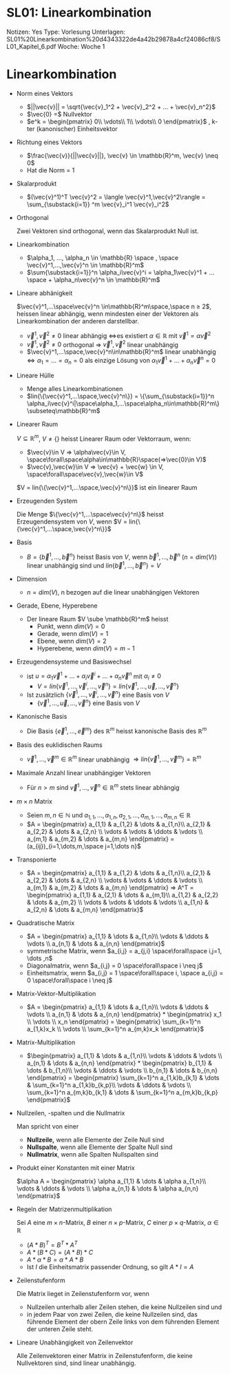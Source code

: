 # SL01: Linearkombination

Notizen: Yes
Type: Vorlesung
Unterlagen: SL01%20Linearkombination%20d4343322de4a42b29878a4cf24086cf8/SL01_Kapitel_6.pdf
Woche: Woche 1

# Linearkombination

- Norm eines Vektors
    - $||\vec{v}|| = \sqrt{\vec{v}_1^2 + \vec{v}_2^2 + ... + \vec{v}_n^2}$
    - $\vec{0} =$ Nullvektor
    - $e^k = \begin{pmatrix}
        0\\
        \vdots\\
        1\\
        \vdots\\
        0
      \end{pmatrix}$ , k-ter (kanonischer) Einheitsvektor
- Richtung eines Vektors
    - $\frac{\vec{v}}{||\vec{v}||}, \vec{v} \in \mathbb{R}^m, \vec{v} \neq 0$
    - Hat die Norm = 1
- Skalarprodukt
    - $(\vec{v}^1)^T \vec{v}^2 = \langle \vec{v}^1,\vec{v}^2\rangle = \sum_{\substack{i=1}} ^m
     \vec{v}_i^1 \vec{v}_i^2$
- Orthogonal

    Zwei Vektoren sind orthogonal, wenn das Skalarprodukt Null ist.

- Linearkombination
    - $\alpha_1, ..., \alpha_n \in \mathbb{R} \space , \space \vec{v}^1,...,\vec{v}^n \in \mathbb{R}^m$
    - $\sum{\substack{i=1}}^n \alpha_i\vec{v}^i = \alpha_1\vec{v}^1 + ... \space + \alpha_n\vec{v}^n \in \mathbb{R}^m$
- Lineare abhänigkeit

    $\vec{v}^1,...\space\vec{v}^n \in\mathbb{R}^m\space,\space n ≥ 2$, heissen linear abhängig, wenn mindesten einer der Vektoren als Linearkombination der anderen darstellbar.

    - $\vec{v}^1,\vec{v}^2\neq0$ linear abhängig $\iff$es existiert $\alpha\in\mathbb{R}$ mit $\vec{v}^1 = \alpha\vec{v}^2$
    - $\vec{v}^1,\vec{v}^2\neq0$ orthogonal $⇒$ $\vec{v}^1,\vec{v}^2$ linear unabhängig
    - $\vec{v}^1,...\space,\vec{v}^n\in\mathbb{R}^m$ linear unabhängig $\iff\alpha_1=...=\alpha_n=0$ als einzige Lösung von $\alpha_1\vec{v}^1+...+\alpha_n\vec{v}^n=0$
- Lineare Hülle
    - Menge alles Linearkombinationen
    - $lin{\{\vec{v}^1,...\space,\vec{v}^n\}} = \{\sum_{\substack{i=1}}^n \alpha_i\vec{v}^i|\space\alpha_1,...\space\alpha_n\in\mathbb{R}^m\} \subseteq\mathbb{R}^m$
- Linearer Raum

    $V\subseteq\mathbb{R}^m$, $V\neq\{\}$ heisst Linearer Raum oder Vektorraum, wenn:

    - $\vec{v}\in V ⇒ \alpha\vec{v}\in V, \space\forall\space\alpha\in\mathbb{R}\space(⇒\vec{0}\in V)$
    - $\vec{v},\vec{w}\in V ⇒ \vec{v} + \vec{w} \in V, \space\forall\space\vec{v},\vec{w}\in V$

    $V = lin{\{\vec{v}^1,...\space,\vec{v}^n\}}$ ist ein linearer Raum

- Erzeugenden System

    Die Menge $\{\vec{v}^1,...\space\vec{v}^n\}$ heisst Erzeugendensystem von $V$, wenn $V = lin{\{\vec{v}^1,...\space,\vec{v}^n\}}$

- Basis
    - $B = \{ \vec{b}^1,\dots,\vec{b}^n\}$ heisst Basis von $V$, wenn $\vec{b}^1,\dots,\vec{b}^n$ ($n = dim(V)$) linear unabhängig sind und $lin\{\vec{b}^1,\dots,\vec{b}^n\} = V$
- Dimension
    - $n = dim(V)$, n bezogen auf die linear unabhängigen Vektoren
- Gerade, Ebene, Hyperebene
    - Der lineare Raum $V \sube \mathbb{R}^m$ heisst
        - Punkt, wenn $dim(V) = 0$
        - Gerade, wenn $dim(V) =1$
        - Ebene, wenn $dim(V) = 2$
        - Hyperebene, wenn $dim(V) = m-1$
- Erzeugendensysteme und Basiswechsel
    - ist $u = \alpha_1 \vec{v}^1 + \dots + \alpha_i \vec{v}^i + \dots + \alpha_n \vec{v}^n$ mit $\alpha_i\neq 0$
        - $V = lin\{\vec{v}^1,\dots,\vec{v}^i,\dots,\vec{v}^n\} = lin\{\vec{v}^1,\dots,\vec{u},\dots,\vec{v}^n\}$
    - Ist zusätzlich $\{\vec{v}^1,\dots,\vec{v}^i,\dots,\vec{v}^n\}$ eine Basis von $V$
        - $\{\vec{v}^1,\dots,\vec{u},\dots,\vec{v}^n\}$ eine Basis von $V$
- Kanonische Basis
    - Die Basis $\{\vec{e}^1,\dots,\vec{e}^m\}$ des $\mathbb{R}^m$ heisst kanonische Basis des $\mathbb{R}^m$
- Basis des euklidischen Raums
    - $\vec{v}^1,\dots,\vec{v}^m\in\mathbb{R}^m$ linear unabhängig $⇒ lin\{\vec{v}^1,\dots,\vec{v}^m\} = \mathbb{R}^m$
- Maximale Anzahl linear unabhängiger Vektoren
    - Für $n > m$ sind $\vec{v}^1,\dots,\vec{v}^n\in\mathbb{R}^m$ stets linear abhängig
- $m\times n$ Matrix
    - Seien $m,n\in \mathbb{N}$ und $a_{1,1}, \dots , a_{1,n},  a_{2,1}, \dots , a_{m,1}, \dots , a_{m,n} \in \mathbb{R}$
    - $A = \begin{pmatrix}
    a_{1,1} & a_{1,2} & \dots & a_{1,n}\\
    a_{2,1} & a_{2,2} & \dots & a_{2,n} \\
    \vdots & \vdots & \ddots & \vdots \\
    a_{m,1} & a_{m,2} & \dots & a_{m,n}
    \end{pmatrix} = (a_{ij})_{i=1,\dots,m,\space j=1,\dots n}$
- Transponierte
    - $A = \begin{pmatrix}
    a_{1,1} & a_{1,2} & \dots & a_{1,n}\\
    a_{2,1} & a_{2,2} & \dots & a_{2,n} \\
    \vdots & \vdots & \ddots & \vdots \\
    a_{m,1} & a_{m,2} & \dots & a_{m,n}
    \end{pmatrix} => A^T = \begin{pmatrix}
    a_{1,1} & a_{2,1} & \dots & a_{m,1}\\
    a_{1,2} & a_{2,2} & \dots & a_{m,2} \\
    \vdots & \vdots & \ddots & \vdots \\
    a_{1,n} & a_{2,n} & \dots & a_{m,n}
    \end{pmatrix}$
- Quadratische Matrix
    - $A = \begin{pmatrix}
    a_{1,1} & \dots & a_{1,n}\\
    \vdots & \ddots & \vdots \\
    a_{n,1} & \dots & a_{n,n}
    \end{pmatrix}$
    - symmetrische Matrix, wenn $a_{i,j} = a_{j,i} \space\forall\space i,j=1, \dots ,n$
    - Diagonalmatrix, wenn $a_{i,j} = 0 \space\forall\space i \neq j$
    - Einheitsmatrix, wenn $a_{i,j} = 1 \space\forall\space i, \space a_{i,j} = 0 \space\forall\space i \neq j$
- Matrix-Vektor-Multiplikation
    - $A = \begin{pmatrix}
    a_{1,1} & \dots & a_{1,n}\\
    \vdots & \ddots & \vdots \\
    a_{n,1} & \dots & a_{n,n}
    \end{pmatrix} * 
    \begin{pmatrix}
    x_1 \\
    \vdots \\ x_n
    \end{pmatrix} = 
    \begin{pmatrix}
    \sum_{k=1}^n a_{1,k}x_k \\
    \vdots \\ 
    \sum_{k=1}^n a_{m,k}x_k
    \end{pmatrix}$
- Matrix-Multiplikation
    - $\begin{pmatrix}
    a_{1,1} & \dots & a_{1,n}\\
    \vdots & \ddots & \vdots \\
    a_{n,1} & \dots & a_{n,n}
    \end{pmatrix} * \begin{pmatrix}
    b_{1,1} & \dots & b_{1,n}\\
    \vdots & \ddots & \vdots \\
    b_{n,1} & \dots & b_{n,n}
    \end{pmatrix} = \begin{pmatrix}
    \sum_{k=1}^n a_{1,k}b_{k,1} & \dots & \sum_{k=1}^n a_{1,k}b_{k,p}\\
    \vdots & \ddots & \vdots \\ 
    \sum_{k=1}^n a_{m,k}b_{k,1} & \dots & \sum_{k=1}^n a_{m,k}b_{k,p}
    \end{pmatrix}$
- Nullzeilen, -spalten und die Nullmatrix

    Man spricht von einer

    - **Nullzeile,** wenn alle Elemente der Zeile Null sind
    - **Nullspalte**, wenn alle Elemente der Spalte Null sind
    - **Nullmatrix**, wenn alle Spalten Nullspalten sind
- Produkt einer Konstanten mit einer Matrix

    $\alpha A = \begin{pmatrix}
    \alpha a_{1,1} & \dots & \alpha a_{1,n}\\
    \vdots & \ddots & \vdots \\
    \alpha a_{n,1} & \dots & \alpha a_{n,n}
    \end{pmatrix}$

- Regeln der Matrizenmultiplikation

    Sei $A$ eine $m\times n$-Matrix, $B$ einer $n\times p$-Matrix, $C$ einer $p\times q$-Matrix, $\alpha\in\mathbb{R}$

    - $(A*B)^T = B^T * A^T$
    - $A*(B*C) = (A*B)*C$
    - $A*\alpha * B = \alpha * A*B$
    - Ist $I$ die Einheitsmatrix passender Ordnung, so gilt $A*I=A$
- Zeilenstufenform

    Die Matrix lieget in Zeilenstufenform vor, wenn

    - Nullzeilen unterhalb aller Zeilen stehen, die keine Nullzeilen sind und
    - in jedem Paar von zwei Zeilen, die keine Nullzeilen sind, das führende Element der obern Zeile links von dem führenden Element der unteren Zeile steht.
- Lineare Unabhängigkeit von Zeilenvektor

    Alle Zeilenvektoren einer Matrix in Zeilenstufenform, die keine Nullvektoren sind, sind linear unabhängig.